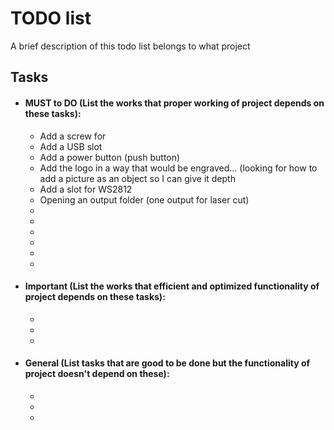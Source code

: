 # TODO list

A brief description of this todo list belongs to what project

## Tasks

- #### MUST to DO (List the works that proper working of project depends on these tasks):
    - Add a screw for
    - Add a USB slot
    - Add a power button (push button)
    - Add the logo in a way that would be engraved... (looking for how to add a picture as an object so I can give it depth
    - Add a slot for WS2812
    - Opening an output folder (one output for laser cut)
    - 
    - 
    - 
    - 
    - 
    - 
- #### Important (List the works that efficient and optimized functionality of project depends on these tasks):
    - 
    -
    - 
- #### General (List tasks that are good to be done but the functionality of project doesn't depend on these):
    - 
    -
    -